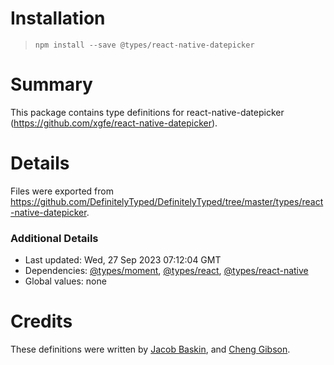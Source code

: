 # Installation
> `npm install --save @types/react-native-datepicker`

# Summary
This package contains type definitions for react-native-datepicker (https://github.com/xgfe/react-native-datepicker).

# Details
Files were exported from https://github.com/DefinitelyTyped/DefinitelyTyped/tree/master/types/react-native-datepicker.

### Additional Details
 * Last updated: Wed, 27 Sep 2023 07:12:04 GMT
 * Dependencies: [@types/moment](https://npmjs.com/package/@types/moment), [@types/react](https://npmjs.com/package/@types/react), [@types/react-native](https://npmjs.com/package/@types/react-native)
 * Global values: none

# Credits
These definitions were written by [Jacob Baskin](https://github.com/jacobbaskin), and [Cheng Gibson](https://github.com/nossbigg).
